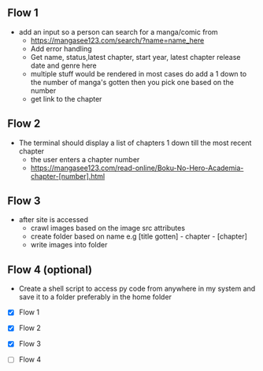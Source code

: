 ## Flow 1
- add an input so a person can search for a manga/comic from
	-  https://mangasee123.com/search/?name=name_here
	-  Add error handling
	-  Get name, status,latest chapter, start year, latest chapter release date and genre here
	-  multiple stuff would be rendered in most cases do add a 1 down to the number of manga's gotten then you pick one based on the number
	-  get link to the chapter

## Flow 2
-  The terminal should display a list of chapters 1 down till the most recent chapter
	-  the user enters a chapter number
	-  https://mangasee123.com/read-online/Boku-No-Hero-Academia-chapter-[number].html

## Flow 3
- after site is accessed
	-  crawl images based on the image src attributes
	-  create folder based on name e.g [title gotten] - chapter - [chapter]
	-  write images into folder

## Flow 4 (optional)
-  Create a shell script to access py code from anywhere in my system and save it to a folder preferably in the home folder

- [x] Flow 1

- [x] Flow 2

- [x] Flow 3

- [ ] Flow 4